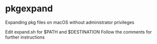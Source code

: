 # pkgexpand
Expanding pkg files on macOS without administrator privileges

Edit expand.sh for $PATH and $DESTINATION
Follow the comments for further instructions